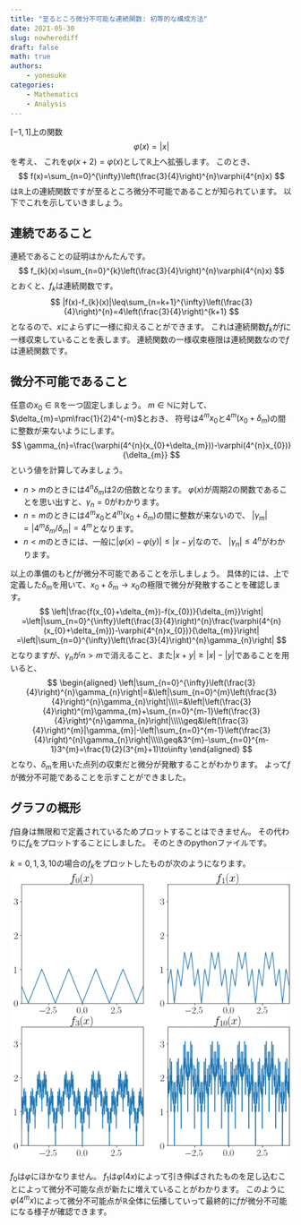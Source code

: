 ```yaml
---
title: "至るところ微分不可能な連続関数: 初等的な構成方法"
date: 2021-05-30
slug: nowherediff
draft: false
math: true
authors:
    - yonesuke
categories:
    - Mathematics
    - Analysis
---
```


$[-1,1]$上の関数
$$
\varphi(x)=|x|
$$
を考え、
これを$\varphi(x+2)=\varphi(x)$として$\mathbb{R}$上へ拡張します。
このとき、
$$
f(x)=\sum_{n=0}^{\infty}\left(\frac{3}{4}\right)^{n}\varphi(4^{n}x)
$$
は$\mathbb{R}$上の連続関数ですが至るところ微分不可能であることが知られています。
以下でこれを示していきましょう。

<!-- more -->

## 連続であること
連続であることの証明はかんたんです。
$$
f_{k}(x)=\sum_{n=0}^{k}\left(\frac{3}{4}\right)^{n}\varphi(4^{n}x)
$$
とおくと、$f_{k}$は連続関数です。
$$
|f(x)-f_{k}(x)|\leq\sum_{n=k+1}^{\infty}\left(\frac{3}{4}\right)^{n}=4\left(\frac{3}{4}\right)^{k+1}
$$
となるので、$x$によらずに一様に抑えることができます。
これは連続関数$f_{k}$が$f$に一様収束していることを表します。
連続関数の一様収束極限は連続関数なので$f$は連続関数です。

## 微分不可能であること
任意の$x_{0}\in\mathbb{R}$を一つ固定しましょう。
$m\in\mathbb{N}$に対して、$\delta_{m}=\pm\frac{1}{2}4^{-m}$とおき、
符号は$4^{m}x_{0}$と$4^{m}(x_{0}+\delta_{m})$の間に整数が来ないようにします。
$$
\gamma_{n}=\frac{\varphi(4^{n}(x_{0}+\delta_{m}))-\varphi(4^{n}x_{0})}{\delta_{m}}
$$
という値を計算してみましょう。
- $n>m$のときには$4^{n}\delta_{m}$は$2$の倍数となります。
$\varphi(x)$が周期$2$の関数であることを思い出すと、$\gamma_{n}=0$がわかります。
- $n=m$のときには$4^{m}x_{0}$と$4^{m}(x_{0}+\delta_{m})$の間に整数が来ないので、
$|\gamma_{m}|=|4^{m}\delta_{m}/\delta_{m}|=4^{m}$となります。
- $n < m$のときには、一般に$|\varphi(x)-\varphi(y)|\leq|x-y|$なので、
$|\gamma_{n}|\leq4^{n}$がわかります。

以上の準備のもと$f$が微分不可能であることを示しましょう。
具体的には、上で定義した$\delta_{m}$を用いて、$x_{0}+\delta_{m}\to x_{0}$の極限で微分が発散することを確認します。
$$
\left|\frac{f(x_{0}+\delta_{m})-f(x_{0})}{\delta_{m}}\right|
=\left|\sum_{n=0}^{\infty}\left(\frac{3}{4}\right)^{n}\frac{\varphi(4^{n}(x_{0}+\delta_{m}))-\varphi(4^{n}x_{0})}{\delta_{m}}\right|
=\left|\sum_{n=0}^{\infty}\left(\frac{3}{4}\right)^{n}\gamma_{n}\right|
$$
となりますが、$\gamma_{n}$が$n>m$で消えること、また$|x+y|\geq|x|-|y|$であることを用いると、
$$
\begin{aligned}
\left|\sum_{n=0}^{\infty}\left(\frac{3}{4}\right)^{n}\gamma_{n}\right|=&\left|\sum_{n=0}^{m}\left(\frac{3}{4}\right)^{n}\gamma_{n}\right|\\\\=&\left|\left(\frac{3}{4}\right)^{m}\gamma_{m}+\sum_{n=0}^{m-1}\left(\frac{3}{4}\right)^{n}\gamma_{n}\right|\\\\\geq&\left(\frac{3}{4}\right)^{m}|\gamma_{m}|-\left|\sum_{n=0}^{m-1}\left(\frac{3}{4}\right)^{n}\gamma_{n}\right|\\\\\geq&3^{m}-\sum_{n=0}^{m-1}3^{m}=\frac{1}{2}(3^{m}+1)\to\infty
\end{aligned}
$$
となり、$\delta_{m}$を用いた点列の収束だと微分が発散することがわかります。
よって$f$が微分不可能であることを示すことができました。

## グラフの概形
$f$自身は無限和で定義されているためプロットすることはできません。
その代わりに$f_{k}$をプロットすることにしました。
そのときのpythonファイルです。

<script src="https://gist.github.com/yonesuke/e4df40545421d82c3f92e7ce097ce687.js"></script>

$k = 0,1,3,10$の場合の$f_{k}$をプロットしたものが次のようになります。
![](plot.png)

$f_{0}$は$\varphi$にほかなりません。
$f_{1}$は$\varphi(4x)$によって引き伸ばされたものを足し込むことによって微分不可能な点が新たに増えていることがわかります。
このように$\varphi(4^{m}x)$によって微分不可能点が$\mathbb{R}$全体に伝播していって最終的に$f$が微分不可能になる様子が確認できます。